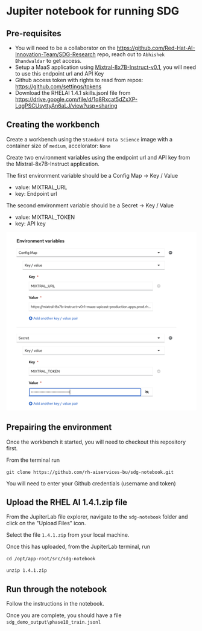 # Jupiter notebook for running SDG

## Pre-requisites

* You will need to be a collaborator on the https://github.com/Red-Hat-AI-Innovation-Team/SDG-Research repo, reach out to `Abhishek Bhandwaldar` to get access.
* Setup a MaaS application using [Mixtral-8x7B-Instruct-v0.1](https://maas.apps.prod.rhoai.rh-aiservices-bu.com/admin/applications/new?service_id=mixtral-8x7b-instruct-v0-1), you will need to use this endpoint url and API Key
* Github access token with rights to read from repos: https://github.com/settings/tokens
* Download the RHELAI 1.4.1 skills.jsonl file from https://drive.google.com/file/d/1q8Rxcat5dZxXP-LqgPSCUsyttyAn6aLJ/view?usp=sharing

## Creating the workbench

Create a workbench using the `Standard Data Science` image with a container size of `medium`, accelorator: `None`

Create two environment variables using the endpoint url and API key from the Mixtral-8x7B-Instruct application.

The first environment variable should be a Config Map -> Key / Value
* value: MIXTRAL_URL
* key: Endpoint url

The second environment variable should be a Secret -> Key / Value
* value: MIXTRAL_TOKEN
* key: API key

![image](assets/workbench-env.png)


## Prepairing the environment

Once the workbench it started, you will need to checkout this repository first.  

From the terminal run

`git clone https://github.com/rh-aiservices-bu/sdg-notebook.git`

You will need to enter your Github credentials (username and token)

## Upload the RHEL AI 1.4.1.zip file

From the JupiterLab file explorer, navigate to the `sdg-notebook` folder and click on the "Upload Files" icon.  

Select the file `1.4.1.zip` from your local machine.

Once this has uploaded, from the JupiterLab terminal, run 

`cd /opt/app-root/src/sdg-notebook`

`unzip 1.4.1.zip` 

## Run through the notebook

Follow the instructions in the notebook.

Once you are complete, you should have a file `sdg_demo_output\phase10_train.jsonl`

